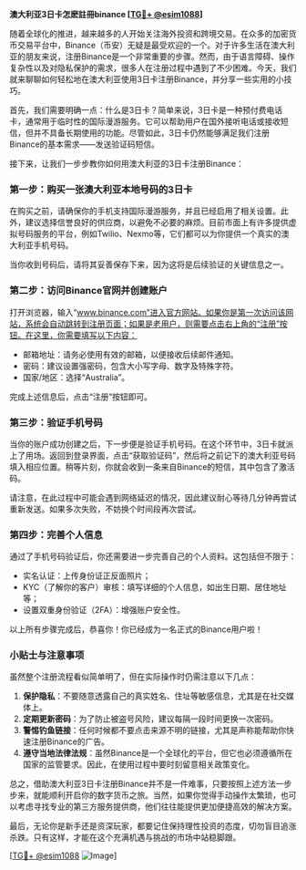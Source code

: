 **澳大利亚3日卡怎麽註冊binance [[TG💪+ @esim1088](https://t.me/s/esim1088)]**

随着全球化的推进，越来越多的人开始关注海外投资和跨境交易。在众多的加密货币交易平台中，Binance（币安）无疑是最受欢迎的一个。对于许多生活在澳大利亚的朋友来说，注册Binance是一个非常重要的步骤。然而，由于语言障碍、操作复杂性以及对隐私保护的需求，很多人在注册过程中遇到了不少困难。今天，我们就来聊聊如何轻松地在澳大利亚使用3日卡注册Binance，并分享一些实用的小技巧。

首先，我们需要明确一点：什么是3日卡？简单来说，3日卡是一种预付费电话卡，通常用于临时性的国际漫游服务。它可以帮助用户在国外接听电话或接收短信，但并不具备长期使用的功能。尽管如此，3日卡仍然能够满足我们注册Binance的基本需求——发送验证码短信。

接下来，让我们一步步教你如何用澳大利亚的3日卡注册Binance：

### 第一步：购买一张澳大利亚本地号码的3日卡

在购买之前，请确保你的手机支持国际漫游服务，并且已经启用了相关设置。此外，建议选择信誉良好的供应商，以避免不必要的麻烦。目前市面上有许多提供虚拟号码服务的平台，例如Twilio、Nexmo等，它们都可以为你提供一个真实的澳大利亚手机号码。

当你收到号码后，请将其妥善保存下来，因为这将是后续验证的关键信息之一。

### 第二步：访问Binance官网并创建账户

打开浏览器，输入“www.binance.com”进入官方网站。如果你是第一次访问该网站，系统会自动跳转到注册页面；如果是老用户，则需要点击右上角的“注册”按钮。在这里，你需要填写以下内容：
- 邮箱地址：请务必使用有效的邮箱，以便接收后续邮件通知。
- 密码：建议设置强密码，包含大小写字母、数字及特殊字符。
- 国家/地区：选择“Australia”。

完成上述信息后，点击“注册”按钮即可。

### 第三步：验证手机号码

当你的账户成功创建之后，下一步便是验证手机号码。在这个环节中，3日卡就派上了用场。返回到登录界面，点击“获取验证码”，然后将之前记下的澳大利亚号码填入相应位置。稍等片刻，你就会收到一条来自Binance的短信，其中包含了激活码。

请注意，在此过程中可能会遇到网络延迟的情况，因此建议耐心等待几分钟再尝试重新发送。如果多次失败，不妨换个时间段再次尝试。

### 第四步：完善个人信息

通过了手机号码验证后，你还需要进一步完善自己的个人资料。这包括但不限于：
- 实名认证：上传身份证正反面照片；
- KYC（了解你的客户）审核：填写详细的个人信息，如出生日期、居住地址等；
- 设置双重身份验证（2FA）：增强账户安全性。

以上所有步骤完成后，恭喜你！你已经成为一名正式的Binance用户啦！

### 小贴士与注意事项

虽然整个注册流程看似简单明了，但在实际操作时仍需注意以下几点：
1. **保护隐私**：不要随意透露自己的真实姓名、住址等敏感信息，尤其是在社交媒体上。
2. **定期更新密码**：为了防止被盗号风险，建议每隔一段时间更换一次密码。
3. **警惕钓鱼链接**：任何时候都不要点击来源不明的链接，尤其是声称能帮助你快速注册Binance的广告。
4. **遵守当地法律法规**：虽然Binance是一个全球化的平台，但它也必须遵循所在国家的监管要求。因此，在使用过程中要时刻留意相关政策变化。

总之，借助澳大利亚3日卡注册Binance并不是一件难事，只要按照上述方法一步步来，就能顺利开启你的数字货币之旅。当然，如果你觉得手动操作太繁琐，也可以考虑寻找专业的第三方服务提供商，他们往往能提供更加便捷高效的解决方案。

最后，无论你是新手还是资深玩家，都要记住保持理性投资的态度，切勿盲目追涨杀跌。只有这样，才能在这个充满机遇与挑战的市场中站稳脚跟。

[[TG💪+ @esim1088](https://t.me/s/esim1088) ![Image](https://i.postimg.cc/4NQfJmqS/Snipaste-2025-05-13-00-14-12.png)]
